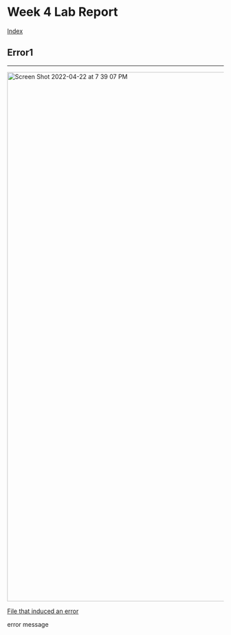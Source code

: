 # Week 4 Lab Report
[Index](https://lillyjrjy.github.io/-cse15l-lab-reports/index.html)
## Error1
---

<img width="1231" alt="Screen Shot 2022-04-22 at 7 39 07 PM" src="https://user-images.githubusercontent.com/56412294/164868949-bc58e327-2b81-4b5c-b16f-0bac81788a40.png">

[File that induced an error](https://lillyjrjy.github.io/-cse15l-lab-reports/nothing.html)

error message
